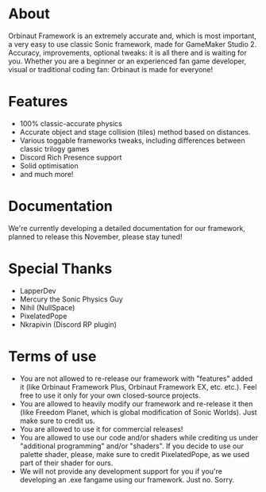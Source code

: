 # About
Orbinaut Framework is an extremely accurate and, which is most important, a very easy to use classic Sonic framework, made for GameMaker Studio 2. Accuracy, improvements, optional tweaks: it is all there and is waiting for you. Whether you are a beginner or an experienced fan game developer, visual or traditional coding fan: Orbinaut is made for everyone!

# Features
- 100% classic-accurate physics
- Accurate object and stage collision (tiles) method based on distances.
- Various toggable frameworks tweaks, including differences between classic trilogy games
- Discord Rich Presence support
- Solid optimisation
- and much more!

# Documentation
We're currently developing a detailed documentation for our framework, planned to release this November, please stay tuned!

# Special Thanks
- LapperDev
- Mercury the Sonic Physics Guy
- Nihil (NullSpace)
- PixelatedPope
- Nkrapivin (Discord RP plugin)

# Terms of use
- You are not allowed to re-release our framework with "features" added it (like Orbinaut Framework Plus, Orbinaut Framework EX, etc. etc.). Feel free to use it only for your own closed-source projects.
- You are allowed to heavily modify our framework and re-release it then (like Freedom Planet, which is global modification of Sonic Worlds). Just make sure to credit us.
- You are allowed to use it for commercial releases!
- You are allowed to use our code and/or shaders while crediting us under "additional programming" and/or "shaders". If you decide to use our palette shader, please, make sure to credit PixelatedPope, as we used part of their shader for ours.
- We will not provide any development support for you if you're developing an .exe fangame using our framework. Just no. Sorry.
